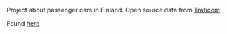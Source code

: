 Project about passenger cars in Finland. Open source data from [Traficom](https://tieto.traficom.fi/en/datatraficom/open-data)

Found [here](https://passenger-cars-data.onrender.com)

